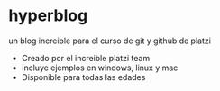 # hyperblog
un blog increible para el curso de git y github de platzi


* Creado por el increible platzi team
* incluye ejemplos en windows, linux y mac
* Disponible para todas las edades